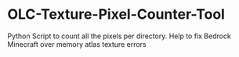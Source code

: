 # OLC-Texture-Pixel-Counter-Tool
Python Script to count all the pixels per directory. Help to fix Bedrock Minecraft over memory atlas texture errors
